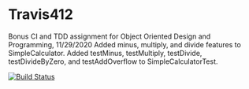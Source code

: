 # Travis412

Bonus CI and TDD assignment for Object Oriented Design and Programming, 11/29/2020
Added minus, multiply, and divide features to SimpleCalculator.
Added testMinus, testMultiply, testDivide, testDivideByZero, and testAddOverflow to SimpleCalculatorTest.

[![Build Status](https://travis-ci.com/dmark1021/Travis412.svg?branch=master)](https://travis-ci.com/dmark1021/Travis412)
